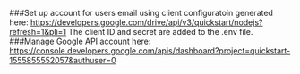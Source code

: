 


###Set up account for users email using client configuratoin generated here: https://developers.google.com/drive/api/v3/quickstart/nodejs?refresh=1&pli=1  The client ID and secret are added to the .env file.
###Manage Google API account here: https://console.developers.google.com/apis/dashboard?project=quickstart-1555855552057&authuser=0